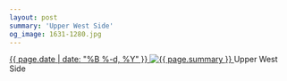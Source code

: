 ```yaml
---
layout: post
summary: 'Upper West Side'
og_image: 1631-1280.jpg
---
```


<p>
 <time>
  <a href="/1631">
   {{ page.date | date: "%B %-d, %Y" }}
  </a>
 </time>
 <a href="/1631">
  <img alt="{{ page.summary }}" data-taken="4/21/2022" sizes="(min-width: 700px) 50vw, calc(100vw - 2rem)" src="{{ site.assets_url }}/1631-640.jpg" srcset="{{ site.assets_url }}/1631-320.jpg 320w, {{ site.assets_url }}/1631-640.jpg 640w, {{ site.assets_url }}/1631-960.jpg 960w, {{ site.assets_url }}/1631-1280.jpg 1280w"/>
 </a>
 <span>
  Upper West Side
 </span>
</p>
